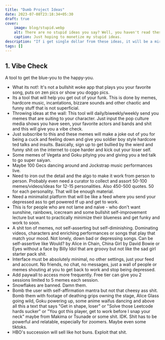 ```yaml
---
title: "Dumb Project Ideas"
date: 2023-07-08T23:18:34+05:30
draft: true
cover: 
    image: blog/stupid.webp
    alt: There are no stupid ideas you say? Well, you haven't read these.
    caption: Just hoping to monetize my stupid ideas.
description: "If i get single dollar from these ideas, it will be a miracle but they are worth investingating into." 
tags: []
---
```


## 1. Vibe Check

A tool to get the blue-you to the happy-you.

- What its not!: It's not a bullshit woke app that plays you your favorite song, puts on zen pics or show you doggo pics.
- Its a tool that will help you get out of your funk. This is done by memes, hardcore music, incantations, bizzare sounds and other chaotic and funny stuff that is not superficial.
- Throwing ideas at the wall: This tool will daily/biweekly/weekly send you memes that are suiting to your character. Just input the pop culture media shows you have seen, your favorite actors and bands and shit and this will give you a vibe check.
- Just subscribe to this and these memes will make a joke out of you for being a cuck and feeling down and give you soldier boy style hardcore ted talks and insults. Basically, sign up to get bullied by the wierd and funny shit on the internet to cope harder and kick out your loser self.
- Some memes of Vegeta and Goku pitying you and giving you a ted talk to go super saiyan.
- Maybe 100 Gecs dancing around and Jockstrap music performances live.
- Need to iron out the detail and the algo to make it work from person to person. Probably even need a curator to collect and assort 50-100 memes/videos/ideas for 12-15 personalities. Also 450-500 quotes. 50 for each personality. That will be enough material.
- Need a minimalist platform that will be like a feed where you send your depressed ass to get powered tf up and get to work.
- This is for people who are not lame and naive - who don't want sunshine, rainbows, icecream and some bullshit self-improvement lecture but want to practically minimize their blueness and get funky and work to soon.
- A shit ton of memes, not self-asserting but self-diminishing. Dominating videos, characters and enriching performances or songs that play that match your mood. Not lonely, down bad or depressing songs. Can be self-assertive like Would? by Alice in Chain, China Girl by David Bowie or Eyes without a face by Billy Idol that are groovy but not like the sad girl starter pack shit.
- Interface must be absolutely minimal, no other settings, just your feed and account. No friends, no chat, no messages, just a wall of people or memes shouting at you to get back to work and stop being depressed.
- Add paywall to access more frequently. Free tier can give you 2 sessions limited to 5 memes each session.
- Snowflakes are banned. Damn them.
- Bomb the user with self-affirmation mantra but not that cheesy ass shit. Bomb them with footage of deathing grips owning the stage, Alice Glass going wild, Goku powering up, some anime waifus dancing and above all this a text that says "Get in shape, loser" or "Solve those Leetcode hards sucker" or "You got this player, get to work before I snap your neck" maybe from Makima or Tsunade or some shit. IDK. Shit has to be powerful and relatable, especially for zoomers. Maybe even some tiktoks. 
- HBO's succession will sell like hot buns. Exploit that shit. 